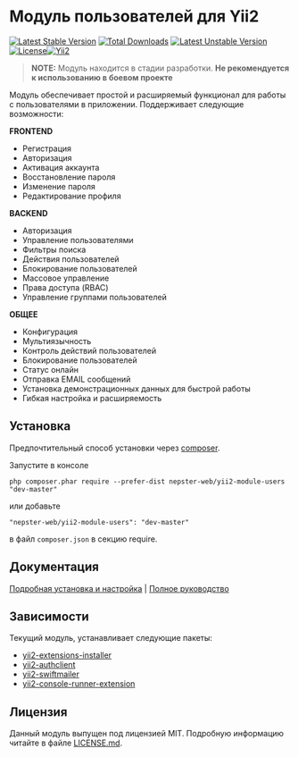 # Модуль пользователей для Yii2

[![Latest Stable Version](https://poser.pugx.org/nepster-web/yii2-module-users/v/stable)](https://packagist.org/packages/nepster-web/yii2-module-users) [![Total Downloads](https://poser.pugx.org/nepster-web/yii2-module-users/downloads)](https://packagist.org/packages/nepster-web/yii2-module-users) [![Latest Unstable Version](https://poser.pugx.org/nepster-web/yii2-module-users/v/unstable)](https://packagist.org/packages/nepster-web/yii2-module-users) [![License](https://poser.pugx.org/nepster-web/yii2-module-users/license)](https://packagist.org/packages/nepster-web/yii2-module-users)[![Yii2](https://img.shields.io/badge/Powered_by-Yii_Framework-green.svg?style=flat)](http://www.yiiframework.com/)

> **NOTE:** Модуль находится в стадии разработки. **Не рекомендуется к использованию в боевом проекте**


Модуль обеспечивает простой и расширяемый функционал для работы с пользователями в приложении. 
Поддерживает следующие возможности:

**FRONTEND**

* Регистрация
* Авторизация
* Активация аккаунта
* Восстановление пароля
* Изменение пароля
* Редактирование профиля

**BACKEND**
    
* Авторизация
* Управление пользователями
* Фильтры поиска
* Действия пользователей
* Блокирование пользователей
* Массовое управление
* Права доступа (RBAC)
* Управление группами пользователей

**ОБЩЕЕ**

* Конфигурация
* Мультиязычность
* Контроль действий пользователей
* Блокирование пользователей
* Статус онлайн
* Отправка EMAIL сообщений
* Установка демонстрационных данных для быстрой работы
* Гибкая настройка и расширяемость


## Установка

Предпочтительный способ установки через [composer](http://getcomposer.org/download/).

Запустите в консоле

```
php composer.phar require --prefer-dist nepster-web/yii2-module-users "dev-master"
```

или добавьте

```
"nepster-web/yii2-module-users": "dev-master"
```

в файл `composer.json` в секцию require.


## Документация

[Подробная установка и настройка](docs/install.md) | [Полное руководство](docs/README.md)


## Зависимости

Текущий модуль, устанавливает следующие пакеты:

 * [yii2-extensions-installer](https://github.com/nepster-web/yii2-extensions-installer)
 * [yii2-authclient](https://github.com/yiisoft/yii2-authclient)
 * [yii2-swiftmailer](https://github.com/yiisoft/yii2-swiftmailer)
 * [yii2-console-runner-extension](https://github.com/vova07/yii2-console-runner-extension)
 

## Лицензия

Данный модуль выпущен под лицензией MIT. Подробную информацию читайте в файле [LICENSE.md](LICENSE.md).